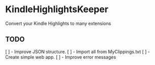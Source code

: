 # KindleHighlightsKeeper

Convert your Kindle Highlights to many extensions

## TODO

[ ] - Improve JSON structure.
[ ] - Import all from MyClippings.txt
[ ] - Create simple web app.
[ ] - Improve error messages
